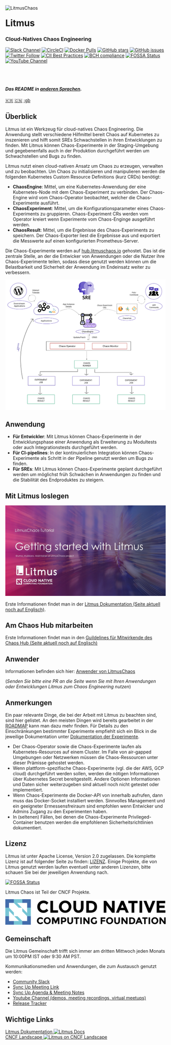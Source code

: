 <img alt="LitmusChaos" src="https://landscape.cncf.io/logos/litmus.svg" width="200" align="left">

# Litmus
### Cloud-Natives Chaos Engineering

[![Slack Channel](https://img.shields.io/badge/Slack-Join-purple)](https://slack.litmuschaos.io)
[![CircleCI](https://circleci.com/gh/litmuschaos/litmus/tree/master.svg?style=shield)](https://app.circleci.com/pipelines/github/litmuschaos/litmus)
[![Docker Pulls](https://img.shields.io/docker/pulls/litmuschaos/chaos-operator.svg)](https://hub.docker.com/r/litmuschaos/chaos-operator)
[![GitHub stars](https://img.shields.io/github/stars/litmuschaos/litmus?style=social)](https://github.com/litmuschaos/litmus/stargazers)
[![GitHub issues](https://img.shields.io/github/issues/litmuschaos/litmus)](https://github.com/litmuschaos/litmus/issues)
[![Twitter Follow](https://img.shields.io/twitter/follow/litmuschaos?style=social)](https://twitter.com/LitmusChaos)
[![CII Best Practices](https://bestpractices.coreinfrastructure.org/projects/3202/badge)](https://bestpractices.coreinfrastructure.org/projects/3202)
[![BCH compliance](https://bettercodehub.com/edge/badge/litmuschaos/litmus?branch=master)](https://bettercodehub.com/)
[![FOSSA Status](https://app.fossa.io/api/projects/git%2Bgithub.com%2Flitmuschaos%2Flitmus.svg?type=shield)](https://app.fossa.io/projects/git%2Bgithub.com%2Flitmuschaos%2Flitmus?ref=badge_shield)
[![YouTube Channel](https://img.shields.io/badge/YouTube-Subscribe-red)](https://www.youtube.com/channel/UCa57PMqmz_j0wnteRa9nCaw)
<br><br><br><br>

#### *Das README in [anderen Sprachen](translations/TRANSLATIONS.md).*

[🇰🇷](https://github.com/litmuschaos/litmus/blob/master/translations/README-ko.md) [🇨🇳](https://github.com/litmuschaos/litmus/blob/master/translations/README-chn.md) [:gb](https://github.com/litmuschaos/litmus/blob/master/README.md)

## Überblick

Litmus ist ein Werkzeug für cloud-natives Chaos Engineering. Die Anwendung stellt
verschiedene Hilfmittel bereit Chaos auf Kubernetes zu inszenieren und hilft
somit SREs Schwachstellen in ihren Entwicklungen zu finden.
Mit Litmus können Chaos-Experimente in der Staging-Umgebung und gegebenenfalls
auch in der Produktion durchgeführt werden um Schwachstellen und Bugs zu
finden.

Litmus nutzt einen cloud-nativen Ansatz um Chaos zu erzeugen, verwalten und zu
beobachten. Um Chaos zu initialisieren und manipulieren werden die folgenden
Kubernetes Custom Resource Definitions (kurz CRDs) benötigt:
- **ChaosEngine**: Mittel, um eine Kubernetes-Anwendung der eine
  Kubernetes-Node mit dem Chaos-Experiment zu verbinden. Der Chaos-Engine wird
  vom Chaos-Operator beobachtet, welcher die Chaos-Experimente ausführt.
- **ChaosExperiment**: Mittel, um die Konfigurationsparameter eines
  Chaos-Experiments zu gruppieren. Chaos-Experiment CRs werden vom Operator
  kreiert wenn Experimente vom Chaos-Enginge ausgeführt werden.
- **ChaosResult**: Mittel, um die Ergebnisse des Chaos-Experiments zu
  speichern. Der Chaos-Exporter liest die Ergebnisse aus und exportiert die
  Messwerte auf einen konfigurierten Prometheus-Server.

Die Chaos-Experimente werden auf <a href="https://hub.litmuschaos.io" target="_blank">hub.litmuschaos.io</a> gehostet. Das ist die zentrale Stelle, an der die Entwicker von Anwendungen oder die Nutzer ihre Chaos-Experimente teilen, sodass diese genutzt werden können um die Belastbarkeit und Sicherheit der Anwendung im Endeinsatz weiter zu verbessern. 

![Litmus workflow](/images/litmus-arch_1.png)

## Anwendung

- **Für Entwickler**: Mit Litmus können Chaos-Experimente in der
  Entwicklungsphase einer Anwendung als Erweiterung zu Modultests
  oder auch Integrationstests durchgeführt werden.
- **Für CI-pipelines**: In der kontinuierlichen Integration können
  Chaos-Experimente als Schritt in der Pipeline genutzt werden um Bugs zu
  finden.
- **Für SREs**: Mit Litmus können Chaos-Experimente geplant durchgeführt
  werden um möglichst früh Schwächen in Anwendungen zu finden und die
  Stabilität des Endproduktes zu steigern.

## Mit Litmus loslegen

[![IMAGE ALT TEXT](images/maxresdefault.jpg)](https://youtu.be/W5hmNbaYPfM)

Erste Informationen findet man in der <a href="https://docs.litmuschaos.io/docs/next/getstarted.html" target="_blank">Litmus Dokumentation (Seite aktuell noch auf Englisch)</a>.

## Am Chaos Hub mitarbeiten

Erste Informationen findet man in den <a href="https://github.com/litmuschaos/community-charts/blob/master/CONTRIBUTING.md" target="_blank">Guildelines für Mitwirkende des Chaos Hub (Seite aktuell noch auf Englisch)</a>

## Anwender

Informationen befinden sich hier: <a href="https://github.com/litmuschaos/litmus/blob/master/ADOPTERS.md" target="_blank">Anwender von LitmusChaos</a>

(_Senden Sie bitte eine PR an die Seite wenn Sie mit Ihren Anwendungen oder
Entwicklungen Litmus zum Chaos
Engineering nutzen_)

## Anmerkungen

Ein paar relevante Dinge, die bei der Arbeit mit Litmus zu beachten sind, sind hier
gelistet. An den meisten Dingen wird bereits gearbeitet in der
[ROADMAP](./ROADMAP.nd) kann man dazu mehr finden. Für Details zu den
Einschränkungen bestimmter Experimente empfiehlt sich ein Blick in die
jeweilige Dokumentation unter [Dokumentation der Experimente](https://docs.litmuschaos.io/docs/pod-delete/).

- Der Chaos-Operator sowie die Chaos-Experimente laufen als
  Kubernetes-Resources auf einem Cluster. Im Falle von air-gapped Umgebungen
  oder Netzwerken müssen die Chaos-Ressourcen unter dieser Prämisse gehostet
  werden.
- Wenn plattform-spezifische Chaos-Experimente (vgl. die der AWS, GCP cloud) durchgeführt
  werden sollen, werden die nötigen Informationen über Kubernetes Secret
  bereitgestellt. Andere Optionen Informationen und Daten sicher weiterzugeben
  sind aktuell noch nicht getestet oder implementiert.
- Wenn Chaos-Experimente die Docker-API von innerhalb aufrufen, dann muss das
    Docker-Socket installiert werden. Sinnvolles Management und ein geeigneter
    Ermessensfreiraum sind empfohlen wenn Entwicker und Admins Zugang zu den
    Experimenten haben.
- In (seltenen) Fällen, bei denen die Chaos-Experimente Privileged-Container
  benutzen werden die empfohlenen Sicherheitsrichtlinien dokumentiert.

## Lizenz

Litmus ist unter Apache License, Version 2.0 zugelassen. Die komplette Lizenz
ist auf folgender Seite zu finden: [LIZENZ](./LICENSE). Einige Projekte, die
von Litmus genutzt werden laufen eventuell unter anderen Lizenzen, bitte
schauen Sie
bei der jeweiligen Anwendung nach.

[![FOSSA Status](https://app.fossa.io/api/projects/git%2Bgithub.com%2Flitmuschaos%2Flitmus.svg?type=large)](https://app.fossa.io/projects/git%2Bgithub.com%2Flitmuschaos%2Flitmus?ref=badge_large)


Litmus Chaos ist Teil der CNCF Projekte.

[![CNCF](https://github.com/cncf/artwork/blob/master/other/cncf/horizontal/color/cncf-color.png)](https://landscape.cncf.io/selected=litmus)

## Gemeinschaft

Die Litmus Gemeinschaft trifft sich immer am dritten Mittwoch jeden Monats um
10:00PM IST oder 9:30 AM PST.

Kommunikationsmedien und Anwendungen, die zum Austausch genutzt werden:

- [Community Slack](https://slack.litmuschaos.io)
- [Sync Up Meeting Link](https://zoom.us/j/91358162694)
- [Sync Up Agenda & Meeting Notes](https://hackmd.io/a4Zu_sH4TZGeih-xCimi3Q)
- [Youtube Channel (demos, meeting recordings, virtual meetups)](https://www.youtube.com/channel/UCa57PMqmz_j0wnteRa9nCaw)
- [Release Tracker](https://github.com/litmuschaos/litmus/milestones)

## Wichtige Links

<a href="https://docs.litmuschaos.io">
  Litmus Dokumentation <img src="https://avatars0.githubusercontent.com/u/49853472?s=200&v=4" alt="Litmus Docs" height="15">
</a>
<br>
<a href="https://landscape.cncf.io/selected=litmus">
  CNCF Landscape <img src="https://landscape.cncf.io/images/left-logo.svg" alt="Litmus on CNCF Landscape" height="15">
</a>
